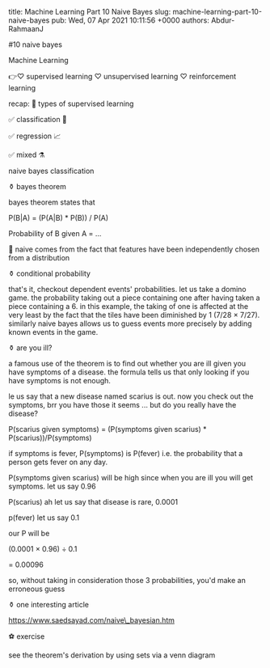 title: Machine Learning Part 10 Naive Bayes
slug: machine-learning-part-10-naive-bayes
pub: Wed, 07 Apr 2021 10:11:56 +0000
authors: Abdur-RahmaanJ

#10 naive bayes

Machine Learning

👉♡ supervised learning
♡ unsupervised learning
♡ reinforcement learning

recap:
🔖 types of supervised learning

✅ classification 📑

✅ regression 📈

✅ mixed ⚗

naive bayes classification

⚱ bayes theorem

bayes theorem states that

P(B|A) = (P(A|B) \* P(B)) / P(A)

Probability of B given A = ...

🔎 naive comes from the fact that features have been independently chosen from a distribution

⚱ conditional probability

that's it, checkout dependent events' probabilities. let us take a domino game. the probability taking out a piece containing one after having taken a piece containing a 6. in this example, the taking of one is affected at the very least by the fact that the tiles have been diminished by 1 (7/28 × 7/27). similarly naive bayes allows us to guess events more precisely by adding known events in the game.

⚱ are you ill?

a famous use of the theorem is to find out whether you are ill given you have symptoms of a disease. the formula tells us that only looking if you have symptoms is not enough.

le us say that a new disease named scarius is out. now you check out the symptoms, brr you have those it seems ... but do you really have the disease?

P(scarius given symptoms) = (P(symptoms given scarius) \* P(scarius))/P(symptoms)

if symptoms is fever, P(symptoms) is P(fever) i.e. the probability that a person gets fever on any day.

P(symptoms given scarius) will be high since when you are ill you will get symptoms. let us say 0.96

P(scarius) ah let us say that disease is rare, 0.0001

p(fever) let us say 0.1

our P will be

(0.0001 × 0.96) ÷ 0.1

= 0.00096

so, without taking in consideration those 3 probabilities, you'd make an erroneous guess

⚱ one interesting article

https://www.saedsayad.com/naive\_bayesian.htm

⚽️ exercise

see the theorem's derivation by using sets via a venn diagram
